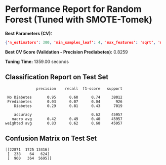 # Performance Report for Random Forest (Tuned with SMOTE-Tomek)

**Best Parameters (CV):**
```json
{'n_estimators': 300, 'min_samples_leaf': 4, 'max_features': 'sqrt', 'max_depth': None}
```

**Best CV Score (Validation - Precision Prediabetes):** 0.8259

**Tuning Time:** 1359.00 seconds

## Classification Report on Test Set
```
              precision    recall  f1-score   support

 No Diabetes       0.95      0.60      0.74     38012
 Prediabetes       0.03      0.07      0.04       926
    Diabetes       0.29      0.81      0.43      7019

    accuracy                           0.62     45957
   macro avg       0.42      0.49      0.40     45957
weighted avg       0.83      0.62      0.68     45957
```

## Confusion Matrix on Test Set
```
[[22871  1725 13416]
 [  238    64   624]
 [  960   364  5695]]
```
